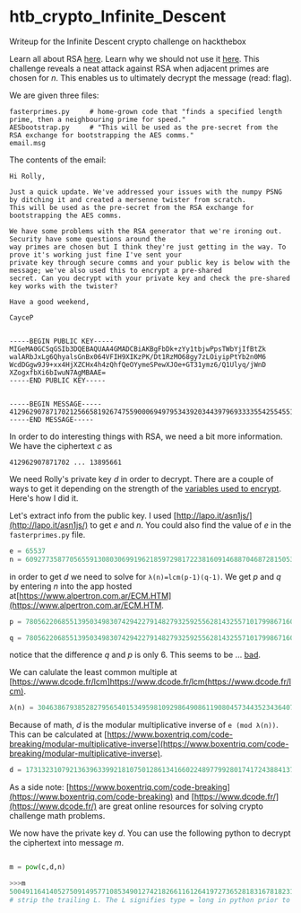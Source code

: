 # htb_crypto_Infinite_Descent
Writeup for the Infinite Descent crypto challenge on hackthebox 

Learn all about RSA [here](https://en.wikipedia.org/wiki/RSA_(cryptosystem)). Learn why we should not use it [here](https://blog.trailofbits.com/2019/07/08/fuck-rsa/). This challenge reveals a neat attack against RSA when adjacent primes are chosen for _n_. This enables us to ultimately decrypt the message (read: flag).

We are given three files:

```
fasterprimes.py     # home-grown code that "finds a specified length prime, then a neighbouring prime for speed."
AESbootstrap.py     # "This will be used as the pre-secret from the RSA exchange for bootstrapping the AES comms."
email.msg
```
The contents of the email:

```
Hi Rolly,

Just a quick update. We've addressed your issues with the numpy PSNG by ditching it and created a mersenne twister from scratch.
This will be used as the pre-secret from the RSA exchange for bootstrapping the AES comms.

We have some problems with the RSA generator that we're ironing out. Security have some questions around the
way primes are chosen but I think they're just getting in the way. To prove it's working just fine I've sent your
private key through secure comms and your public key is below with the message; we've also used this to encrypt a pre-shared
secret. Can you decrypt with your private key and check the pre-shared key works with the twister?

Have a good weekend,

CayceP


-----BEGIN PUBLIC KEY-----
MIGeMA0GCSqGSIb3DQEBAQUAA4GMADCBiAKBgFbDk+zYy1tbjwPpsTWbYjIfBtZk
walARbJxLg6QhyalsGnBx064VFIH9XIKzPK/Dt1RzMO68gy7zLOiyipPtYb2n0M6
WcdDGgw9J9+xx4HjXZCHx4h4zQhfQeOYymeSPewXJOe+GT31ymz6/Q1Ulyq/jWnD
XZogxfbXi6bIwuN7AgMBAAE=
-----END PUBLIC KEY-----


-----BEGIN MESSAGE-----
41296290787170212566581926747559000694979534392034439796933335542554551981322424774631715454669002723657175134418412556653226439790475349107756702973735895193117931356004359775501074138668004417061809481535231402802835349794859992556874148430578703014721700812262863679987426564893631600671862958451813895661
-----END MESSAGE-----
```

In order to do interesting things with RSA, we need a bit more information. We have the ciphertext _c_ as

`412962907871702 ... 13895661`

We need Rolly's private key _d_ in order to decrypt. There are a couple of ways to get it depending on the strength of the [variables used to encrypt](https://en.wikipedia.org/wiki/RSA_(cryptosystem)). Here's how I did it.

Let's extract info from the public key. I used [http://lapo.it/asn1js/](http://lapo.it/asn1js/) to get _e_ and _n_. You could also find the value of _e_ in the `fasterprimes.py` file.

```python
e = 65537
n = 60927735877056559130803069919621859729817223816091468870468728150535102345085544195001142179497747300756976118359991531766104121379004146329976732080428122272205922112100073487631152244297343150154109815442681320311122134731991282281969152492933055882377304091844616671159896354284349735375653609635116671867
```

in order to get _d_ we need to solve for `λ(n)=lcm(p-1)(q-1)`. We get _p_ and _q_ by entering _n_ into the app hosted at[https://www.alpertron.com.ar/ECM.HTM](https://www.alpertron.com.ar/ECM.HTM.

```python
p = 7805622068551395034983074294227914827932592556281432557101799867160043121996329164791493852142033952331091204125384233936237118904494182099698709037828123

q = 7805622068551395034983074294227914827932592556281432557101799867160043121996329164791493852142033952331091204125384233936237118904494182099698709037828129
```
notice that the difference _q_ and _p_ is only 6. This seems to be ... [bad](https://blog.trailofbits.com/2019/07/08/fuck-rsa/).

We can calulate the least common multiple at [https://www.dcode.fr/lcm]https://www.dcode.fr/lcm(https://www.dcode.fr/lcm).

```python
λ(n) = 30463867938528279565401534959810929864908611908045734435234364075267551172542772097500571089748873650378488059179995765883052060689502073164988366040214053330480892504655001760741281894233843642484498626288783558355693907322873644811819784752614385907236320954718182951346011940023270373505727106108520507808
```
Because of math, _d_ is the modular multiplicative inverse of `e (mod λ(n))`. This can be calculated at [https://www.boxentriq.com/code-breaking/modular-multiplicative-inverse](https://www.boxentriq.com/code-breaking/modular-multiplicative-inverse).

```python
d = 17313231079213639633992181075012861341660224897799280174172438841378384896661856501571726975735638616079423321974123354686362772974673760121811445161264821861652064058903828304325339662063166460289266152474968833094529430278281761061095864975447082068158811210147450176325336233243919134711602786122617068737
```
As a side note: [https://www.boxentriq.com/code-breaking](https://www.boxentriq.com/code-breaking) and [https://www.dcode.fr/](https://www.dcode.fr/) are great online resources for solving crypto challenge math problems.

We now have the private key _d_. You can use the following python to decrypt the ciphertext into message _m_.

```python

m = pow(c,d,n)

>>>m
500491164140527509149577108534901274218266116126419727365281831678182316L
# strip the trailing L. The L signifies type = long in python prior to 3.0
```

